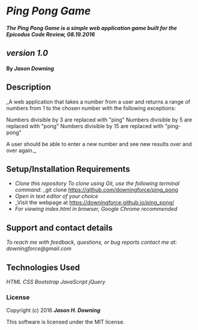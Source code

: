 # _Ping Pong Game_

#### _The Ping Pong Game is a simple web application game built for the Epicodus Code Review, 08.19.2016_
## _version 1.0_

#### By _**Jason Downing**_

## Description

_A web application that takes a number from a user and returns a range of numbers from 1 to the chosen number with the following exceptions:

Numbers divisible by 3 are replaced with "ping"
Numbers divisible by 5 are replaced with "pong"
Numbers divisible by 15 are replaced with "ping-pong"

A user should be able to enter a new number and see new results over and over again._

## Setup/Installation Requirements

* _Clone this repository_
    _To clone using Git, use the following terminal command:_
    _git clone https://github.com/downingforce/ping_pong
* _Open in text editor of your choice_
* _Visit the webpage at https://downingforce.github.io/ping_pong/
* _For viewing index.html in browser, Google Chrome recommended_


## Support and contact details

_To reach me with feedback, questions, or bug reports contact me at: downingforce@gmail.com_

## Technologies Used

_HTML_
_CSS_
_Bootstrap_
_JavaScript_
_jQuery_

### License

Copyright (c) 2016 **_Jason H. Downing_**

This software is licensed under the MIT license.
